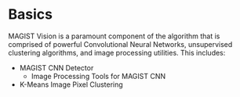 # Basics

MAGIST Vision is a paramount component of the algorithm that is comprised of powerful Convolutional Neural Networks, unsupervised clustering algorithms, and image processing utilities. This includes:

* MAGIST CNN Detector
  - Image Processing Tools for MAGIST CNN
* K-Means Image Pixel Clustering
